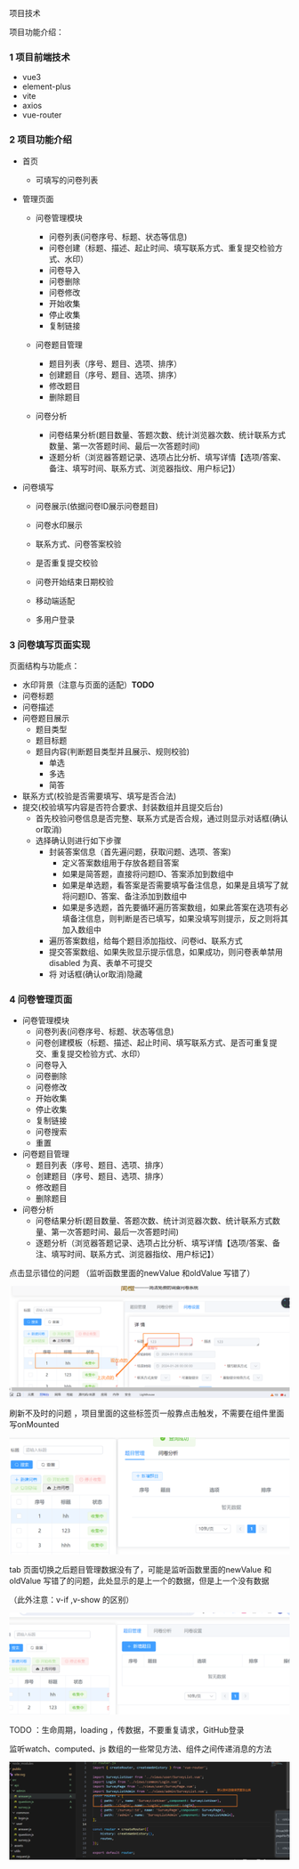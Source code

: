 项目技术

项目功能介绍：



### 1 项目前端技术

+ vue3
+ element-plus
+ vite
+ axios
+ vue-router



### 2 项目功能介绍

- 首页
  - 可填写的问卷列表

- 管理页面
  - 问卷管理模块
    - 问卷列表(问卷序号、标题、状态等信息)
    - 问卷创建（标题、描述、起止时间、填写联系方式、重复提交检验方式、水印）
    - 问卷导入
    - 问卷删除
    - 问卷修改
    - 开始收集
    - 停止收集
    - 复制链接
  - 问卷题目管理
    - 题目列表（序号、题目、选项、排序）
    - 创建题目（序号、题目、选项、排序）
    - 修改题目
    - 删除题目

  - 问卷分析
    - 问卷结果分析(题目数量、答题次数、统计浏览器次数、统计联系方式数量、第一次答题时间、最后一次答题时间)
    - 逐题分析（浏览器答题记录、选项占比分析、填写详情【选项/答案、备注、填写时间、联系方式、浏览器指纹、用户标记】）
- 问卷填写
    - 问卷展示(依据问卷ID展示问卷题目)
    - 问卷水印展示
    - 联系方式、问卷答案校验
    - 是否重复提交校验
    - 问卷开始结束日期校验

  - 移动端适配

  - 多用户登录

### 3 问卷填写页面实现

页面结构与功能点：

+ 水印背景（注意与页面的适配）**TODO**
+ 问卷标题
+ 问卷描述
+ 问卷题目展示
  + 题目类型
  + 题目标题
  + 题目内容(判断题目类型并且展示、规则校验)
    + 单选
    + 多选
    + 简答
+ 联系方式(校验是否需要填写、填写是否合法)
+ 提交(校验填写内容是否符合要求、封装数组并且提交后台)
  + 首先校验问卷信息是否完整、联系方式是否合规，通过则显示对话框(确认or取消)
  + 选择确认则进行如下步骤
    + 封装答案信息（首先遍问题，获取问题、选项、答案)
      - 定义答案数组用于存放各题目答案
      - 如果是简答题，直接将问题ID、答案添加到数组中
      - 如果是单选题，看答案是否需要填写备注信息，如果是且填写了就将问题ID、答案、备注添加到数组中
      - 如果是多选题，首先要循环遍历答案数组，如果此答案在选项有必填备注信息，则判断是否已填写，如果没填写则提示，反之则将其加入数组中
    + 遍历答案数组，给每个题目添加指纹、问卷id、联系方式
    + 提交答案数组、如果失败显示提示信息，如果成功，则问卷表单禁用disabled 为真、表单不可提交
    + 将 对话框(确认or取消)隐藏

### 4 问卷管理页面

- 问卷管理模块
  - 问卷列表(问卷序号、标题、状态等信息)
  - 问卷创建模板（标题、描述、起止时间、填写联系方式、是否可重复提交、重复提交检验方式、水印）
  - 问卷导入
  - 问卷删除
  - 问卷修改
  - 开始收集
  - 停止收集
  - 复制链接
  - 问卷搜索
  - 重置
- 问卷题目管理
  - 题目列表（序号、题目、选项、排序）
  - 创建题目（序号、题目、选项、排序）
  - 修改题目
  - 删除题目
- 问卷分析
  - 问卷结果分析(题目数量、答题次数、统计浏览器次数、统计联系方式数量、第一次答题时间、最后一次答题时间)
  - 逐题分析（浏览器答题记录、选项占比分析、填写详情【选项/答案、备注、填写时间、联系方式、浏览器指纹、用户标记】）



点击显示错位的问题 （监听函数里面的newValue 和oldValue 写错了）

![1710143838927](assets/1710143838927.png)

刷新不及时的问题 ，项目里面的这些标签页一般靠点击触发，不需要在组件里面写onMounted

![1710143784775](assets/1710143784775.png)



tab 页面切换之后题目管理数据没有了，可能是监听函数里面的newValue 和oldValue 写错了的问题，此处显示的是上一个的数据，但是上一个没有数据

（此外注意：v-if ,v-show 的区别）

![1710143939067](assets/1710143939067.png)



TODO ：生命周期，loading ，传数据，不要重复请求，GitHub登录

监听watch、computed、js 数组的一些常见方法、组件之间传递消息的方法

![1710231253824](assets/1710231253824.png)